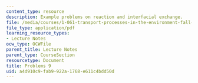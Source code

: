 ```yaml
---
content_type: resource
description: Example problems on reaction and interfacial exchange.
file: /media/courses/1-061-transport-processes-in-the-environment-fall-2008/a4d910c9fab9922a1768e611c4bdd50d_problems9.pdf
file_type: application/pdf
learning_resource_types:
- Lecture Notes
ocw_type: OCWFile
parent_title: Lecture Notes
parent_type: CourseSection
resourcetype: Document
title: Problems 9
uid: a4d910c9-fab9-922a-1768-e611c4bdd50d
---
```


